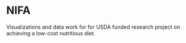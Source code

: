# NIFA
Visualizations and data work for for USDA funded research project on achieving a low-cost nutritious diet. 
